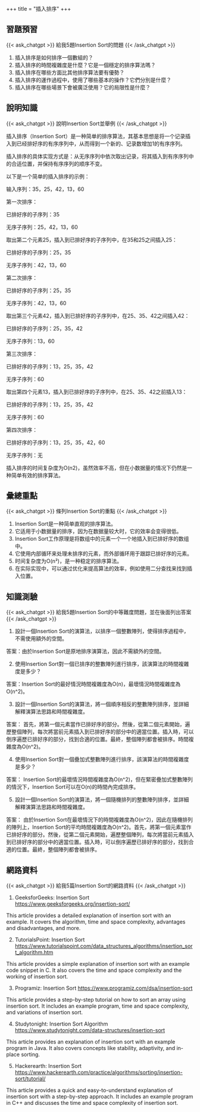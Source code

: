+++
title = "插入排序"
+++
## 習題預習
{{< ask_chatgpt >}}
給我5題Insertion Sort的問題
{{< /ask_chatgpt >}}



1. 插入排序是如何排序一個數組的？
2. 插入排序的時間複雜度是什麼？它是一個穩定的排序算法嗎？
3. 插入排序在哪些方面比其他排序算法要有優勢？
4. 插入排序的運作過程中，使用了哪些基本的操作？它們分別是什麼？
5. 插入排序在哪些場景下會被廣泛使用？它的局限性是什麼？   

## 說明知識
{{< ask_chatgpt >}}
說明Insertion Sort並舉例
{{< /ask_chatgpt >}}



插入排序（Insertion Sort）是一种简单的排序算法，其基本思想是将一个记录插入到已经排好序的有序序列中，从而得到一个新的、记录数增加1的有序序列。

插入排序的具体实现方式是：从无序序列中依次取出记录，将其插入到有序序列中的合适位置，并保持有序序列的顺序不变。

以下是一个简单的插入排序的示例：

输入序列：35，25，42，13，60

第一次排序：

已排好序的子序列：35

无序子序列：25，42，13，60

取出第二个元素25，插入到已排好序的子序列中，在35和25之间插入25：

已排好序的子序列：25，35

无序子序列：42，13，60

第二次排序：

已排好序的子序列：25，35

无序子序列：42，13，60

取出第三个元素42，插入到已排好序的子序列中，在25、35、42之间插入42：

已排好序的子序列：25，35，42

无序子序列：13，60

第三次排序：

已排好序的子序列：13，25，35，42

无序子序列：60

取出第四个元素13，插入到已排好序的子序列中，在25、35、42之前插入13：

已排好序的子序列：13，25，35，42

无序子序列：60

第四次排序：

已排好序的子序列：13，25，35，42，60

无序子序列：无

插入排序的时间复杂度为O(n2)，虽然效率不高，但在小数据量的情况下仍然是一种简单有效的排序算法。   

## 彙總重點
{{< ask_chatgpt >}}
條列Insertion Sort的重點
{{< /ask_chatgpt >}}



1. Insertion Sort是一种简单直观的排序算法。
2. 它适用于小数据量的排序，因为在数据量较大时，它的效率会变得很低。
3. Insertion Sort工作原理是将数组中的元素一个一个地插入到已排好序的数组中。
4. 它使用内部循环来处理未排序的元素，而外部循环用于跟踪已排好序的元素。
5. 时间复杂度为O(n²)，是一种稳定的排序算法。
6. 在实际实现中，可以通过优化来提高算法的效率，例如使用二分查找来找到插入位置。   

## 知識測驗
{{< ask_chatgpt >}}
給我5題Insertion Sort的中等難度問題，並在後面列出答案
{{< /ask_chatgpt >}}



1. 設計一個Insertion Sort的演算法，以排序一個整數陣列，使得排序過程中，不需使用額外的空間。

答案：由於Insertion Sort是原地排序演算法，因此不需額外的空間。

2. 使用Insertion Sort對一個已排序的整數陣列進行排序，該演算法的時間複雜度是多少？

答案：Insertion Sort的最好情況時間複雜度為O(n)，最壞情況時間複雜度為O(n^2)。

3. 設計一個Insertion Sort的演算法，將一個順序相反的整數陣列排序，並詳細解釋演算法思路和時間複雜度。

答案： 首先，將第一個元素當作已排好序的部分。然後，從第二個元素開始，遍歷整個陣列，每次將當前元素插入到已排好序的部分中的適當位置。插入時，可以倒序遍歷已排好序的部分，找到合適的位置。最終，整個陣列都會被排序。時間複雜度為O(n^2)。

4. 使用Insertion Sort對一個疊加式整數陣列進行排序，該演算法的時間複雜度是多少？

答案： Insertion Sort的最壞情況時間複雜度為O(n^2)，但在緊密疊加式整數陣列的情況下，Insertion Sort可以在O(n)的時間內完成排序。

5. 設計一個Insertion Sort的演算法，將一個隨機排列的整數陣列排序，並詳細解釋演算法思路和時間複雜度。

答案： 由於Insertion Sort在最壞情況下的時間複雜度為O(n^2)，因此在隨機排列的陣列上，Insertion Sort的平均時間複雜度為O(n^2)。首先，將第一個元素當作已排好序的部分。然後，從第二個元素開始，遍歷整個陣列，每次將當前元素插入到已排好序的部分中的適當位置。插入時，可以倒序遍歷已排好序的部分，找到合適的位置。最終，整個陣列都會被排序。   

## 網路資料
{{< ask_chatgpt >}}
給我5篇Insertion Sort的網路資料
{{< /ask_chatgpt >}}



1. GeeksforGeeks: Insertion Sort
https://www.geeksforgeeks.org/insertion-sort/

This article provides a detailed explanation of insertion sort with an example. It covers the algorithm, time and space complexity, advantages and disadvantages, and more.

2. TutorialsPoint: Insertion Sort
https://www.tutorialspoint.com/data_structures_algorithms/insertion_sort_algorithm.htm

This article provides a simple explanation of insertion sort with an example code snippet in C. It also covers the time and space complexity and the working of insertion sort.

3. Programiz: Insertion Sort
https://www.programiz.com/dsa/insertion-sort

This article provides a step-by-step tutorial on how to sort an array using insertion sort. It includes an example program, time and space complexity, and variations of insertion sort.

4. Studytonight: Insertion Sort Algorithm
https://www.studytonight.com/data-structures/insertion-sort

This article provides an explanation of insertion sort with an example program in Java. It also covers concepts like stability, adaptivity, and in-place sorting.

5. Hackerearth: Insertion Sort
https://www.hackerearth.com/practice/algorithms/sorting/insertion-sort/tutorial/

This article provides a quick and easy-to-understand explanation of insertion sort with a step-by-step approach. It includes an example program in C++ and discusses the time and space complexity of insertion sort.   

